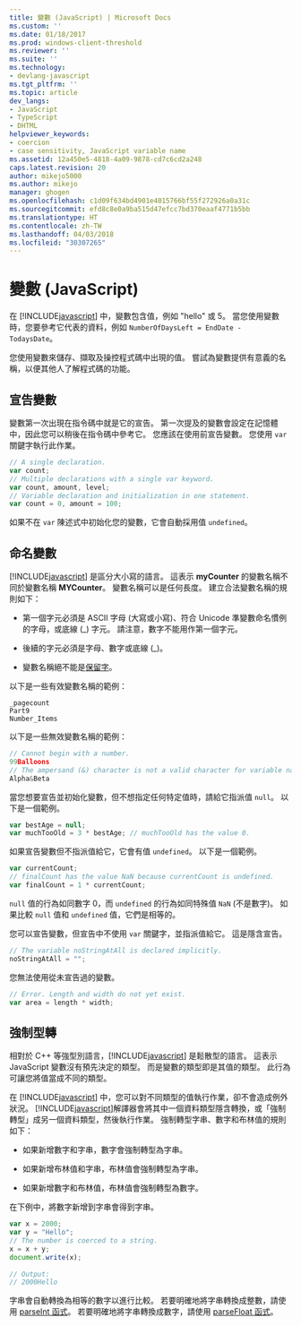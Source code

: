 ```yaml
---
title: 變數 (JavaScript) | Microsoft Docs
ms.custom: ''
ms.date: 01/18/2017
ms.prod: windows-client-threshold
ms.reviewer: ''
ms.suite: ''
ms.technology:
- devlang-javascript
ms.tgt_pltfrm: ''
ms.topic: article
dev_langs:
- JavaScript
- TypeScript
- DHTML
helpviewer_keywords:
- coercion
- case sensitivity, JavaScript variable name
ms.assetid: 12a450e5-4818-4a09-9878-cd7c6cd2a248
caps.latest.revision: 20
author: mikejo5000
ms.author: mikejo
manager: ghogen
ms.openlocfilehash: c1d09f634bd4901e4015766bf55f272926a0a31c
ms.sourcegitcommit: efd8c8e0a9ba515d47efcc7bd370eaaf4771b5bb
ms.translationtype: HT
ms.contentlocale: zh-TW
ms.lasthandoff: 04/03/2018
ms.locfileid: "30307265"
---
```

# <a name="variables-javascript"></a>變數 (JavaScript)
在 [!INCLUDE[javascript](../javascript/includes/javascript-md.md)] 中，變數包含值，例如 "hello" 或 5。 當您使用變數時，您要參考它代表的資料，例如 `NumberOfDaysLeft = EndDate - TodaysDate`。  
  
 您使用變數來儲存、擷取及操控程式碼中出現的值。 嘗試為變數提供有意義的名稱，以便其他人了解程式碼的功能。  
  
## <a name="declaring-variables"></a>宣告變數  
 變數第一次出現在指令碼中就是它的宣告。 第一次提及的變數會設定在記憶體中，因此您可以稍後在指令碼中參考它。 您應該在使用前宣告變數。 您使用 `var` 關鍵字執行此作業。  
  
```JavaScript  
// A single declaration.  
var count;    
// Multiple declarations with a single var keyword.  
var count, amount, level;      
// Variable declaration and initialization in one statement.  
var count = 0, amount = 100;   
```  
  
 如果不在 `var` 陳述式中初始化您的變數，它會自動採用值 `undefined`。  
  
## <a name="naming-variables"></a>命名變數  
 [!INCLUDE[javascript](../javascript/includes/javascript-md.md)] 是區分大小寫的語言。 這表示 **myCounter** 的變數名稱不同於變數名稱 **MYCounter**。 變數名稱可以是任何長度。 建立合法變數名稱的規則如下：  
  
-   第一個字元必須是 ASCII 字母 (大寫或小寫)、符合 Unicode 準變數命名慣例的字母，或底線 (_) 字元。 請注意，數字不能用作第一個字元。  
  
-   後續的字元必須是字母、數字或底線 (_)。  
  
-   變數名稱絕不能是[保留字](../javascript/reference/javascript-reserved-words.md)。  
  
 以下是一些有效變數名稱的範例：  
  
```  
_pagecount   
Part9   
Number_Items   
```  
  
 以下是一些無效變數名稱的範例：  
  
```JavaScript  
// Cannot begin with a number.   
99Balloons     
// The ampersand (&) character is not a valid character for variable names.   
Alpha&Beta   
```  
  
 當您想要宣告並初始化變數，但不想指定任何特定值時，請給它指派值 `null`。 以下是一個範例。  
  
```JavaScript  
var bestAge = null;  
var muchTooOld = 3 * bestAge; // muchTooOld has the value 0.  
```  
  
 如果宣告變數但不指派值給它，它會有值 `undefined`。 以下是一個範例。  
  
```JavaScript  
var currentCount;  
// finalCount has the value NaN because currentCount is undefined.  
var finalCount = 1 * currentCount;   
```  
  
 `null` 值的行為如同數字 0，而 `undefined` 的行為如同特殊值 `NaN` (不是數字)。 如果比較 `null` 值和 `undefined` 值，它們是相等的。  
  
 您可以宣告變數，但宣告中不使用 `var` 關鍵字，並指派值給它。 這是隱含宣告。  
  
```JavaScript  
// The variable noStringAtAll is declared implicitly.  
noStringAtAll = "";   
```  
  
 您無法使用從未宣告過的變數。  
  
```JavaScript  
// Error. Length and width do not yet exist.  
var area = length * width;   
```  
  
## <a name="coercion"></a>強制型轉  
 相對於 C++ 等強型別語言，[!INCLUDE[javascript](../javascript/includes/javascript-md.md)] 是鬆散型的語言。 這表示 JavaScript 變數沒有預先決定的類型。 而是變數的類型即是其值的類型。 此行為可讓您將值當成不同的類型。  
  
 在 [!INCLUDE[javascript](../javascript/includes/javascript-md.md)] 中，您可以對不同類型的值執行作業，卻不會造成例外狀況。 [!INCLUDE[javascript](../javascript/includes/javascript-md.md)]解譯器會將其中一個資料類型隱含轉換，或「強制轉型」成另一個資料類型，然後執行作業。 強制轉型字串、數字和布林值的規則如下：  
  
-   如果新增數字和字串，數字會強制轉型為字串。  
  
-   如果新增布林值和字串，布林值會強制轉型為字串。  
  
-   如果新增數字和布林值，布林值會強制轉型為數字。  
  
 在下例中，將數字新增到字串會得到字串。  
  
```JavaScript  
var x = 2000;  
var y = "Hello";  
// The number is coerced to a string.  
x = x + y;  
document.write(x);   
  
// Output:  
// 2000Hello  
```  
  
 字串會自動轉換為相等的數字以進行比較。 若要明確地將字串轉換成整數，請使用 [parseInt 函式](../javascript/reference/parseint-function-javascript.md)。 若要明確地將字串轉換成數字，請使用 [parseFloat 函式](../javascript/reference/parsefloat-function-javascript.md)。
